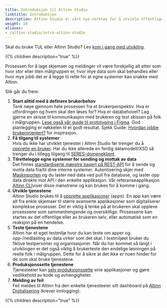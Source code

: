 ```yaml
---
title: Introduksjon til Altinn Studio
linktitle: Introduksjon
description: Altinn Studio er vårt nye verktøy for å utvikle offentlige digitale tjenester. Dette kan være alt fra helt enkle skjema til avanserte applikasjoner. Dette er en brukerveiledning for hvordan man utvikler tjenester i Altinn ved bruk av Altinn Studio.
weight: 10
aliases:
- /altinn-studio/intro-altinn-studio
---
```


Skal du bruke TUL eller Altinn Studio? Les [kom i gang med utvikling](/docs/kom-i-gang-med-utvikling/#skal-du-bruke-tul-eller-altinn-studio). 

{{% children description="true" %}}


Prosessen for å lage skjemaer og meldinger vil være forskjellig alt etter som hvor stor eller liten målgruppen er, hvor mye data som skal behandles eller hvor mye jobb det er å legge til rette for at egne systemer kan snakke med Altinn.

Slik går du frem: 

1. **Start alltid med å definere brukerbehov**<br>Tenk nøye gjennom hele prosessen fra et brukerperspektiv. Hva er utfordringen og hvem skal den løses for? Hva er databehovet? Lag gjerne en skisse til kommunikasjon med brukeren og test skissen på folk i målgruppen. [Lese også vår guide til prototyping i Figma](https://docs.altinn.studio/design/figma/). God planlegging er nøkkelen til et godt resultat. Sjekk Guide: [Hvordan jobbe brukerorientert?](https://www.altinndigital.no/kom-i-gang/hvordan-jobbe-brukerorientert/) for inspirasjon.
2. **Få tilgang til systemer**<br>Hvis du ikke har utviklet tjenester i Altinn Studio før trenger du å [opprette en bruker](https://altinn.github.io/docs/altinn-studio/first-time-setup/). Har du ikke allerede en ferdig datamodell/XSD så trenger du i tillegg tilgang til [SERES-domeneklient](https://altinn.github.io/docs/seres/).
3. **Tilrettelegge egne systemer for sending og mottak av data**<br>Det finnes [standardiserte mønstre basert på REST-API](https://docs.altinn.studio/teknologi/altinnstudio/altinn-api/) for å sende og motta data fra/til dine interne systemer. Autentisering skjer med [Maskinporten](https://www.digdir.no/digitale-felleslosninger/maskinporten/869) og du laster ned data ved pull fra database, og laster opp data direkte mot API i den enkelte applikasjon. Vår referanseapplikasjon [Altinn CLI](https://github.com/Altinn/altinn-cli)​viser disse mønstrene og kan brukes for å komme i gang.
4. **Utvikle tjenestene**<br>Altinn Studio brukes til å [opprette applikasjoner](https://altinn.github.io/docs/altinn-studio/app-creation/create-app/) (apps). En app kan være alt fra enkle skjemaer til større avanserte applikasjoner som digitaliserer komplekse prosesser. Det er viktig å tenke på at brukeren skal oppleve prosessene som sammenhengende og oversiktlige. Prosessene kan startes av det offentlige eller av brukeren selv, eller automatisk som en reaksjon på en hendelse.
5. **Teste tjenestene**<br>Altinn har et eget testmiljø hvor du kan teste om apper og opp-/nedlasting av data virker som det skal. I testmiljøet bruker du fiktive testpersoner og organisasjoner. Når du har kommet så langt i utviklingen er det også viktig å brukerteste den endelige løsningen på reelle folk i målgruppen. Dette for å sikre at det ikke er noen hinder for de som skal bruke tjenestene.
6. **Produksjonssette tjenestene**<br>Tjenesteeier kan [selv produksjonssette](https://altinn.github.io/docs/altinn-studio/deploy-maintain/) sine applikasjoner og gjøre vedlikehold av kode og avhengigheter.
7. **Melding av feil**<br> Feil meldes til Altinn fra den enkelte tjenesteeier sitt dashboard på [Altinn Digitalisering](https://www.altinndigital.no/oversikt/) (krever innlogging).

{{% children description="true" %}}